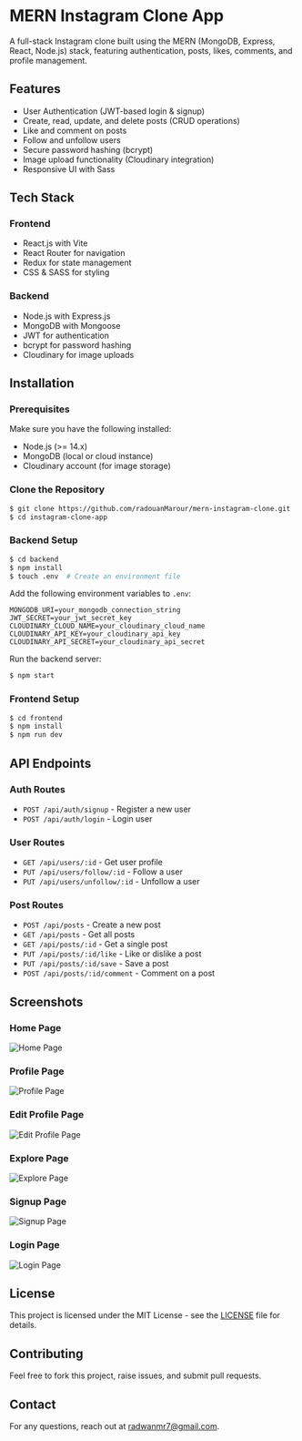 # MERN Instagram Clone App

A full-stack Instagram clone built using the MERN (MongoDB, Express, React, Node.js) stack, featuring authentication, posts, likes, comments, and profile management.

## Features

- User Authentication (JWT-based login & signup)
- Create, read, update, and delete posts (CRUD operations)
- Like and comment on posts
- Follow and unfollow users
- Secure password hashing (bcrypt)
- Image upload functionality (Cloudinary integration)
- Responsive UI with Sass

## Tech Stack

### Frontend

- React.js with Vite
- React Router for navigation
- Redux for state management
- CSS & SASS for styling

### Backend

- Node.js with Express.js
- MongoDB with Mongoose
- JWT for authentication
- bcrypt for password hashing
- Cloudinary for image uploads
  
## Installation

### Prerequisites

Make sure you have the following installed:

- Node.js (>= 14.x)
- MongoDB (local or cloud instance)
- Cloudinary account (for image storage)

### Clone the Repository

```bash
$ git clone https://github.com/radouanMarour/mern-instagram-clone.git
$ cd instagram-clone-app
```

### Backend Setup

```bash
$ cd backend
$ npm install
$ touch .env  # Create an environment file
```

Add the following environment variables to `.env`:

```env
MONGODB_URI=your_mongodb_connection_string
JWT_SECRET=your_jwt_secret_key
CLOUDINARY_CLOUD_NAME=your_cloudinary_cloud_name
CLOUDINARY_API_KEY=your_cloudinary_api_key
CLOUDINARY_API_SECRET=your_cloudinary_api_secret
```

Run the backend server:

```bash
$ npm start
```

### Frontend Setup

```bash
$ cd frontend
$ npm install
$ npm run dev
```

## API Endpoints

### Auth Routes

- `POST /api/auth/signup` - Register a new user
- `POST /api/auth/login` - Login user

### User Routes

- `GET /api/users/:id` - Get user profile
- `PUT /api/users/follow/:id` - Follow a user
- `PUT /api/users/unfollow/:id` - Unfollow a user

### Post Routes

- `POST /api/posts` - Create a new post
- `GET /api/posts` - Get all posts
- `GET /api/posts/:id` - Get a single post
- `PUT /api/posts/:id/like` - Like or dislike a post
- `PUT /api/posts/:id/save` - Save a post
- `POST /api/posts/:id/comment` - Comment on a post

## Screenshots

### Home Page
![Home Page](screenshots/home.png)

### Profile Page
![Profile Page](screenshots/profile.png)

### Edit Profile Page
![Edit Profile Page](screenshots/editprofile.png)

### Explore Page
![Explore Page](screenshots/explore.png)

### Signup Page
![Signup Page](screenshots/signup.png)

### Login Page
![Login Page](screenshots/login.png)


## License

This project is licensed under the MIT License - see the [LICENSE](LICENSE) file for details.

## Contributing

Feel free to fork this project, raise issues, and submit pull requests.

## Contact

For any questions, reach out at [radwanmr7@gmail.com](mailto\:radwanmr7@gmail.com).

